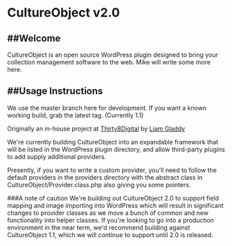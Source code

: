CultureObject v2.0
====================

##Welcome
---------------------
CultureObject is an open source WordPress plugin designed to bring your collection management software to the web. Mike will write some more here.

##Usage Instructions
---------------------
We use the master branch here for development. If you want a known working build, grab the latest tag. (Currently 1.1)

Originally an in-house project at [Thirty8Digital](http://www.thirty8digital.co.uk) by [Liam Gladdy](https://gladdy.uk)

We're currently building CultureObject into an expandable framework that will be listed in the WordPress plugin directory, and allow third-party plugins to add supply additional providers.

Presently, if you want to write a custom provider, you'll need to follow the default providers in the providers directory with the abstract class in CultureObject/Provider.class.php also giving you some pointers.

###A note of caution
We're building out CultureObject 2.0 to support field mapping and image importing into WordPress which will result in significant changes to provider classes as we move a bunch of common and new functionality into helper classes. If you're looking to go into a production environment in the near term, we'd recommend building against CultureObject 1.1, which we will continue to support until 2.0 is released.


